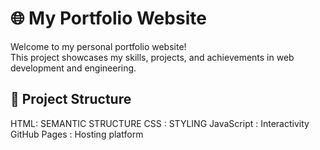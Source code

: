 # 🌐 My Portfolio Website

Welcome to my personal portfolio website!  
This project showcases my skills, projects, and achievements in web development and engineering.

## 📁 Project Structure 
HTML: SEMANTIC STRUCTURE
CSS : STYLING 
JavaScript : Interactivity  
GitHub Pages : Hosting platform  
